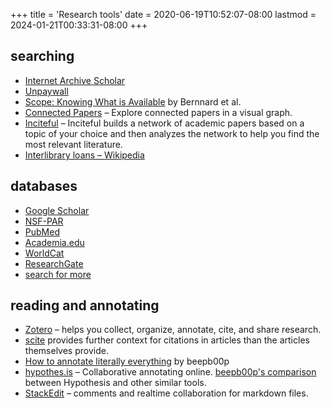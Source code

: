+++
title = 'Research tools'
date = 2020-06-19T10:52:07-08:00
lastmod = 2024-01-21T00:33:31-08:00
+++

## searching

* [Internet Archive Scholar](https://scholar.archive.org/)
* [Unpaywall](https://unpaywall.org/)
* [Scope: Knowing What is Available](https://milnepublishing.geneseo.edu/the-information-literacy-users-guide-an-open-online-textbook/chapter/scope-knowing-what-is-available/) by Bernnard et al.
* [Connected Papers](https://www.connectedpapers.com/) – Explore connected papers in a visual graph.
* [Inciteful](https://inciteful.xyz/) – Inciteful builds a network of academic papers based on a topic of your choice and then analyzes the network to help you find the most relevant literature.
* [Interlibrary loans – Wikipedia](https://en.wikipedia.org/wiki/Interlibrary_loan)

## databases

* [Google Scholar](https://scholar.google.com/)
* [NSF-PAR](https://par.nsf.gov/)
* [PubMed](https://pubmed.ncbi.nlm.nih.gov/)
* [Academia.edu](https://www.academia.edu/)
* [WorldCat](https://www.worldcat.org/)
* [ResearchGate](https://www.researchgate.net/)
* [search for more](https://duckduckgo.com/?q=research+databases&t=newext&atb=v365-1&ia=web)

## reading and annotating

* [Zotero](https://www.zotero.org/) – helps you collect, organize, annotate, cite, and share research.
* [scite](https://www.scite.ai/) provides further context for citations in articles than the articles themselves provide.
* [How to annotate literally everything](https://beepb00p.xyz/annotating.html) by beepb00p
* [hypothes.is](https://web.hypothes.is/) – Collaborative annotating online. [beepb00p's comparison](https://beepb00p.xyz/annotating.html#comparison) between Hypothesis and other similar tools.
* [StackEdit](https://stackedit.io/) – comments and realtime collaboration for markdown files.

